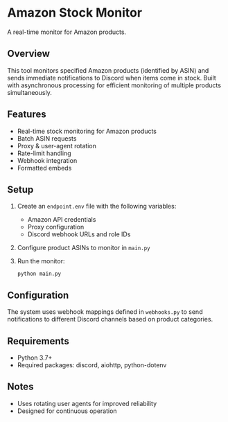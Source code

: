 # Amazon Stock Monitor

A real-time monitor for Amazon products.

## Overview

This tool monitors specified Amazon products (identified by ASIN) and sends immediate notifications to Discord when items come in stock. Built with asynchronous processing for efficient monitoring of multiple products simultaneously.

## Features

- Real-time stock monitoring for Amazon products
- Batch ASIN requests
- Proxy & user-agent rotation
- Rate-limit handling
- Webhook integration
- Formatted embeds

## Setup

1. Create an `endpoint.env` file with the following variables:
   - Amazon API credentials
   - Proxy configuration
   - Discord webhook URLs and role IDs

2. Configure product ASINs to monitor in `main.py`

3. Run the monitor:
   ```
   python main.py
   ```

## Configuration

The system uses webhook mappings defined in `webhooks.py` to send notifications to different Discord channels based on product categories.

## Requirements

- Python 3.7+
- Required packages: discord, aiohttp, python-dotenv

## Notes

- Uses rotating user agents for improved reliability
- Designed for continuous operation
